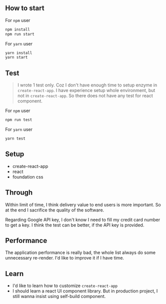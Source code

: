 ## How to start

For `npm` user
```bash
npm install
npm run start
```

For `yarn` user

```bash
yarn install
yarn start
```

## Test

> I wrote 1 test only. Coz I don't have enough time to setup enzyme in `create-react-app`. I have experience setup whole environment, but not in `create-react-app`. So there does not have any test for react component.

For `npm` user
```bash
npm run test
```

For `yarn` user
```bash
yarn test
```

## Setup
- create-react-app
- react
- foundation css

## Through
Within limit of time, I think delivery value to end users is more important. So at the end I sacrifice the quality of the software.

Regarding Google API key, I don't know I need to fill my credit card number to get a key. I think the test can be better, if the API key is provided.

## Performance
The application performance is really bad, the whole list always do some unnecessary re-render. I'd like to improve it if I have time.

## Learn
- I'd like to learn how to customize `create-react-app`
- I should learn a react UI component library. But in production project, I still wanna insist using self-build component.
  